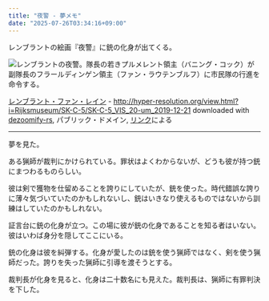 ```yaml
---
title: "夜警 - 夢メモ"
date: "2025-07-26T03:34:16+09:00"
---
```


レンブラントの絵画『夜警』に銃の化身が出てくる。

![レンブラントの夜警。隊長の若きプルメレント領主（バニング・コック）が副隊長のフラールディンゲン領主（ファン・ラウテンブルフ）に市民隊の行進を命令する。](https://imgur.com/aD5I5mG.jpg)

<a href="https://en.wikipedia.org/wiki/ja:%E3%83%AC%E3%83%B3%E3%83%96%E3%83%A9%E3%83%B3%E3%83%88%E3%83%BB%E3%83%95%E3%82%A1%E3%83%B3%E3%83%BB%E3%83%AC%E3%82%A4%E3%83%B3" class="extiw" title="w:ja:レンブラント・ファン・レイン"><span title="オランダの画家 (1606-1669)">レンブラント・ファン・レイン</span></a> - <a rel="nofollow" class="external free" href="http://hyper-resolution.org/view.html?i=Rijksmuseum/SK-C-5/SK-C-5_VIS_20-um_2019-12-21">http://hyper-resolution.org/view.html?i=Rijksmuseum/SK-C-5/SK-C-5_VIS_20-um_2019-12-21</a> downloaded with <a rel="nofollow" class="external text" href="https://github.com/lovasoa/dezoomify-rs">dezoomify-rs</a>, パブリック・ドメイン, <a href="https://commons.wikimedia.org/w/index.php?curid=90131410">リンク</a>による

---

夢を見た。

ある猟師が裁判にかけられている。罪状はよくわからないが、どうも彼が持つ銃にまつわるものらしい。

彼は剣で獲物を仕留めることを誇りにしていたが、銃を使った。時代錯誤な誇りに薄々気づいていたのかもしれないし、銃はいきなり使えるものではないから訓練はしていたのかもしれない。

証言台に銃の化身が立つ。この場に彼が銃の化身であることを知る者はいない。彼はいわば身分を隠してここにいる。

銃の化身は彼を糾弾する。化身が愛したのは銃を使う猟師ではなく、剣を使う猟師だった。誇りを失った猟師に引導を渡そうとする。

裁判長が化身を見ると、化身は二十数名にも見えた。裁判長は、猟師に有罪判決を下した。
